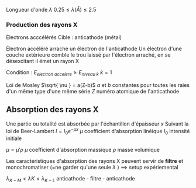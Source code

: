 Longueur d'onde $\lambda$
$0.25 \leq \lambda (Å) \leq 2.5$

### Production des rayons X

Électrons acccélérés 
Cible : anticathode (métal)

Électron accéléré arrache un électron de l'anticathode
Un électron d'une couche extérieure comble le trou laissé par l'électron arraché, en se désexcitant il émet un rayon X

Condition : $E_{electron\ accelere} \geq E_{niveau\ k}$
$k=1$

Loi de Mosley
$\sqrt{ \nu } = a(Z-b)$
$a$ et $b$ constantes pour toutes les raies d'un même type d'une même série
$Z$ numéro atomique de l'anticathode

## Absorption des rayons X
Une partie ou totalité est absorbée par l'échantillon d'épaisseur $x$ 
Suivant la loi de Beer-Lambert
$I=I_{0}e^{ -\mu x }$
$\mu$ coefficient d'absorption linéique
$I_{0}$ intensité initiale

$\mu=\mu ' \rho$
$\mu$ coefficient d'absorption massique
$\rho$ masse volumique


Les caractéristiques d'absorption des rayons X peuvent servir de **filtre** et monochromatiser (=ne garder qu'une seule $\lambda$ ) $\implies$ setup expériemental


$\lambda_{K-M}<\lambda K<\lambda_{K-L}$
anticathode - filtre - anticathode
